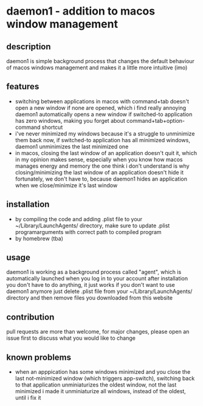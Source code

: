 # daemon1 - addition to macos window management

## description
daemon1 is simple background process that changes the default behaviour of macos windows management and makes it a little more intuitive (imo)

## features
-   switching between applications in macos with command+tab doesn't open a new window if none are opened, which i find really annoying 
    daemon1 automatically opens a new window if switched-to application has zero windows, making you forget about command+tab+option-command shortcut
-   i've never minimized my windows because it's a struggle to unminimize them back
    now, if switched-to application has all minimized windows, daemon1 unminimizes the last minimized one
-   in macos, closing the last window of an application doesn't quit it, which in my opinion makes sense, especially when you know how macos manages energy and memory
    the one think i don't understand is why closing/minimizing the last window of an application doesn't hide it
    fortunately, we don't have to, because daemon1 hides an application when we close/minimize it's last window

## installation
-   by compiling the code and adding .plist file to your ~/Library/LaunchAgents/ directory,
    make sure to update .plist programarguments with correct path to compiled program
-   by homebrew (tba)

## usage
daemon1 is working as a background process called "agent", which is automatically
    launched when you log in to your account
    after installation you don't have to do anything, it just works
    if you don't want to use daemon1 anymore just delete .plist file from your ~/Library/LaunchAgents/ directory and then remove files you downloaded from this website
    
## contribution 
pull requests are more than welcome, for major changes, please open an issue first to discuss what you would like to change

## known problems 
-   when an apppication has some windows minimized and you close the last not-minimized window (which triggers app-switch), switching back to that 
    application unminiaturizes the oldest window, not the last minimized
    i made it unminiaturize all windows, instead of the oldest, until i fix it


